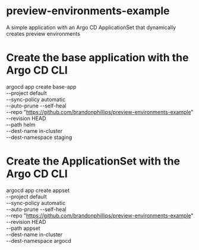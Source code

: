 # preview-environments-example
A simple application with an Argo CD ApplicationSet that dynamically creates preview environments

# Create the base application with the Argo CD CLI
argocd app create base-app \
    --project default \
    --sync-policy automatic \
    --auto-prune --self-heal \
    --repo "https://github.com/brandonphillips/preview-environments-example" \
    --revision HEAD \
    --path helm \
    --dest-name in-cluster \
    --dest-namespace staging

# Create the ApplicationSet with the Argo CD CLI
argocd app create appset \
    --project default \
    --sync-policy automatic \
    --auto-prune --self-heal \
    --repo "https://github.com/brandonphillips/preview-environments-example" \
    --revision HEAD \
    --path appset \
    --dest-name in-cluster \
    --dest-namespace argocd
